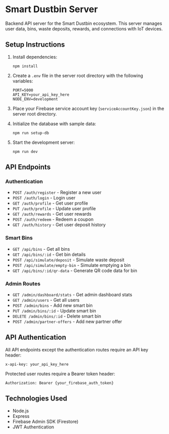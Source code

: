 # Smart Dustbin Server

Backend API server for the Smart Dustbin ecosystem. This server manages user data, bins, waste deposits, rewards, and connections with IoT devices.

## Setup Instructions

1. Install dependencies:
   ```
   npm install
   ```

2. Create a `.env` file in the server root directory with the following variables:
   ```
   PORT=5000
   API_KEY=your_api_key_here
   NODE_ENV=development
   ```

3. Place your Firebase service account key (`serviceAccountKey.json`) in the server root directory.

4. Initialize the database with sample data:
   ```
   npm run setup-db
   ```

5. Start the development server:
   ```
   npm run dev
   ```

## API Endpoints

### Authentication
- `POST /auth/register` - Register a new user
- `POST /auth/login` - Login user
- `GET /auth/profile` - Get user profile
- `PUT /auth/profile` - Update user profile
- `GET /auth/rewards` - Get user rewards
- `POST /auth/redeem` - Redeem a coupon
- `GET /auth/history` - Get user deposit history

### Smart Bins
- `GET /api/bins` - Get all bins
- `GET /api/bins/:id` - Get bin details
- `POST /api/simulate/deposit` - Simulate waste deposit
- `POST /api/simulate/empty-bin` - Simulate emptying a bin
- `GET /api/bins/:id/qr-data` - Generate QR code data for bin

### Admin Routes
- `GET /admin/dashboard/stats` - Get admin dashboard stats
- `GET /admin/users` - Get all users
- `POST /admin/bins` - Add new smart bin
- `PUT /admin/bins/:id` - Update smart bin
- `DELETE /admin/bins/:id` - Delete smart bin
- `POST /admin/partner-offers` - Add new partner offer

## API Authentication

All API endpoints except the authentication routes require an API key header:
```
x-api-key: your_api_key_here
```

Protected user routes require a Bearer token header:
```
Authorization: Bearer {your_firebase_auth_token}
```

## Technologies Used
- Node.js
- Express
- Firebase Admin SDK (Firestore)
- JWT Authentication 